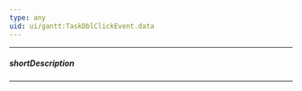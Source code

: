 ```yaml
---
type: any
uid: ui/gantt:TaskDblClickEvent.data
---
```

---
##### shortDescription
<!-- Description goes here -->

---
<!-- Description goes here -->